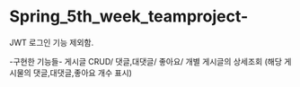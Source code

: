 # Spring_5th_week_teamproject-
JWT 로그인 기능 제외함.

-구현한 기능들-
게시글 CRUD/
댓글,대댓글/
좋아요/
개별 게시글의 상세조회 (해당 게시물의 댓글,대댓글,좋아요 개수 표시)
